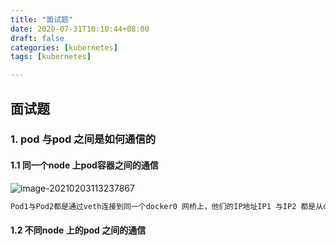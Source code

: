 ```yaml
---
title: "面试题"
date: 2020-07-31T10:10:44+08:00
draft: false  
categories: [kubernetes]
tags: [kubernetes]

---
```


## 面试题

<!--more-->

### 1. pod 与pod 之间是如何通信的

####      1.1 同一个node 上pod容器之间的通信

![image-20210203113237867](https://xing-blog.oss-cn-beijing.aliyuncs.com/2021-02-03-033238.png)

```bash
Pod1与Pod2都是通过veth连接到同一个docker0 网桥上，他们的IP地址IP1 与IP2 都是从docker0 的网段上获取的，他们和网桥本身的IP3 是同一个网段
```

#### 1.2 不同node 上的pod 之间的通信



 









